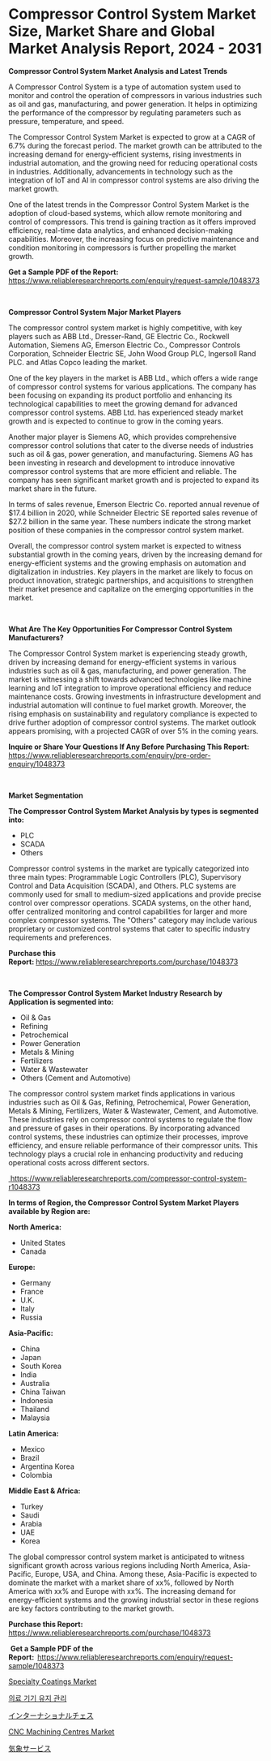 <p><h1>Compressor Control System Market Size, Market Share and Global Market Analysis Report, 2024 - 2031</h1></p><p><strong>Compressor Control System Market Analysis and Latest Trends</strong></p>
<p><p>A Compressor Control System is a type of automation system used to monitor and control the operation of compressors in various industries such as oil and gas, manufacturing, and power generation. It helps in optimizing the performance of the compressor by regulating parameters such as pressure, temperature, and speed.</p><p>The Compressor Control System Market is expected to grow at a CAGR of 6.7% during the forecast period. The market growth can be attributed to the increasing demand for energy-efficient systems, rising investments in industrial automation, and the growing need for reducing operational costs in industries. Additionally, advancements in technology such as the integration of IoT and AI in compressor control systems are also driving the market growth.</p><p>One of the latest trends in the Compressor Control System Market is the adoption of cloud-based systems, which allow remote monitoring and control of compressors. This trend is gaining traction as it offers improved efficiency, real-time data analytics, and enhanced decision-making capabilities. Moreover, the increasing focus on predictive maintenance and condition monitoring in compressors is further propelling the market growth.</p></p>
<p><strong>Get a Sample PDF of the Report:&nbsp;</strong> <a href="https://www.reliableresearchreports.com/enquiry/request-sample/1048373">https://www.reliableresearchreports.com/enquiry/request-sample/1048373</a></p>
<p>&nbsp;</p>
<p><strong>Compressor Control System Major Market Players</strong></p>
<p><p>The compressor control system market is highly competitive, with key players such as ABB Ltd., Dresser-Rand, GE Electric Co., Rockwell Automation, Siemens AG, Emerson Electric Co., Compressor Controls Corporation, Schneider Electric SE, John Wood Group PLC, Ingersoll Rand PLC. and Atlas Copco leading the market.</p><p>One of the key players in the market is ABB Ltd., which offers a wide range of compressor control systems for various applications. The company has been focusing on expanding its product portfolio and enhancing its technological capabilities to meet the growing demand for advanced compressor control systems. ABB Ltd. has experienced steady market growth and is expected to continue to grow in the coming years.</p><p>Another major player is Siemens AG, which provides comprehensive compressor control solutions that cater to the diverse needs of industries such as oil & gas, power generation, and manufacturing. Siemens AG has been investing in research and development to introduce innovative compressor control systems that are more efficient and reliable. The company has seen significant market growth and is projected to expand its market share in the future.</p><p>In terms of sales revenue, Emerson Electric Co. reported annual revenue of $17.4 billion in 2020, while Schneider Electric SE reported sales revenue of $27.2 billion in the same year. These numbers indicate the strong market position of these companies in the compressor control system market.</p><p>Overall, the compressor control system market is expected to witness substantial growth in the coming years, driven by the increasing demand for energy-efficient systems and the growing emphasis on automation and digitalization in industries. Key players in the market are likely to focus on product innovation, strategic partnerships, and acquisitions to strengthen their market presence and capitalize on the emerging opportunities in the market.</p></p>
<p>&nbsp;</p>
<p><strong>What Are The Key Opportunities For Compressor Control System Manufacturers?</strong></p>
<p><p>The Compressor Control System market is experiencing steady growth, driven by increasing demand for energy-efficient systems in various industries such as oil & gas, manufacturing, and power generation. The market is witnessing a shift towards advanced technologies like machine learning and IoT integration to improve operational efficiency and reduce maintenance costs. Growing investments in infrastructure development and industrial automation will continue to fuel market growth. Moreover, the rising emphasis on sustainability and regulatory compliance is expected to drive further adoption of compressor control systems. The market outlook appears promising, with a projected CAGR of over 5% in the coming years.</p></p>
<p><strong>Inquire or Share Your Questions If Any Before Purchasing This Report:</strong> <a href="https://www.reliableresearchreports.com/enquiry/pre-order-enquiry/1048373">https://www.reliableresearchreports.com/enquiry/pre-order-enquiry/1048373</a></p>
<p>&nbsp;</p>
<p><strong>Market Segmentation</strong></p>
<p><strong>The Compressor Control System Market Analysis by types is segmented into:</strong></p>
<p><ul><li>PLC</li><li>SCADA</li><li>Others</li></ul></p>
<p><p>Compressor control systems in the market are typically categorized into three main types: Programmable Logic Controllers (PLC), Supervisory Control and Data Acquisition (SCADA), and Others. PLC systems are commonly used for small to medium-sized applications and provide precise control over compressor operations. SCADA systems, on the other hand, offer centralized monitoring and control capabilities for larger and more complex compressor systems. The "Others" category may include various proprietary or customized control systems that cater to specific industry requirements and preferences.</p></p>
<p><strong>Purchase this Report:&nbsp;</strong><a href="https://www.reliableresearchreports.com/purchase/1048373">https://www.reliableresearchreports.com/purchase/1048373</a></p>
<p>&nbsp;</p>
<p><strong>The Compressor Control System Market Industry Research by Application is segmented into:</strong></p>
<p><ul><li>Oil & Gas</li><li>Refining</li><li>Petrochemical</li><li>Power Generation</li><li>Metals & Mining</li><li>Fertilizers</li><li>Water & Wastewater</li><li>Others (Cement and Automotive)</li></ul></p>
<p><p>The compressor control system market finds applications in various industries such as Oil & Gas, Refining, Petrochemical, Power Generation, Metals & Mining, Fertilizers, Water & Wastewater, Cement, and Automotive. These industries rely on compressor control systems to regulate the flow and pressure of gases in their operations. By incorporating advanced control systems, these industries can optimize their processes, improve efficiency, and ensure reliable performance of their compressor units. This technology plays a crucial role in enhancing productivity and reducing operational costs across different sectors.</p></p>
<p><a href="https://www.reliableresearchreports.com/compressor-control-system-r1048373">&nbsp;https://www.reliableresearchreports.com/compressor-control-system-r1048373</a></p>
<p><strong>In terms of Region, the Compressor Control System Market Players available by Region are:</strong></p>
<p>
    <p> <strong> North America: </strong>
        <ul>
            <li>United States</li>
            <li>Canada</li>
        </ul>
        </p> 
    <p> <strong> Europe: </strong>
        <ul>
            <li>Germany</li>
            <li>France</li>
            <li>U.K.</li>
            <li>Italy</li>
            <li>Russia</li>
        </ul>
        </p> 
    <p> <strong> Asia-Pacific: </strong>
        <ul>
            <li>China</li>
            <li>Japan</li>
            <li>South Korea</li>
            <li>India</li>
            <li>Australia</li>
            <li>China Taiwan</li>
            <li>Indonesia</li>
            <li>Thailand</li>
            <li>Malaysia</li>
        </ul>
        </p> 
    <p> <strong> Latin America: </strong>
        <ul>
            <li>Mexico</li>
            <li>Brazil</li>
            <li>Argentina Korea</li>
            <li>Colombia</li>
        </ul>
        </p> 
    <p> <strong> Middle East & Africa: </strong>
        <ul>
            <li>Turkey</li>
            <li>Saudi</li>
            <li>Arabia</li>
            <li>UAE</li>
            <li>Korea</li>
        </ul>
    </p>
    </p>
<p><p>The global compressor control system market is anticipated to witness significant growth across various regions including North America, Asia-Pacific, Europe, USA, and China. Among these, Asia-Pacific is expected to dominate the market with a market share of xx%, followed by North America with xx% and Europe with xx%. The increasing demand for energy-efficient systems and the growing industrial sector in these regions are key factors contributing to the market growth.</p></p>
<p><strong>Purchase this Report: </strong><a href="https://www.reliableresearchreports.com/purchase/1048373">https://www.reliableresearchreports.com/purchase/1048373</a></p>
<p>&nbsp;<strong>Get a Sample PDF of the Report:&nbsp;&nbsp;</strong><a href="https://www.reliableresearchreports.com/enquiry/request-sample/1048373">https://www.reliableresearchreports.com/enquiry/request-sample/1048373</a></p>
<p><strong></strong></p>
<p><p><a href="https://issuu.com/reportprime-2/docs/specialty-coatings-market-size-2030.pptx">Specialty Coatings Market</a></p><p><a href="https://medium.com/@briaabshire/%EC%9D%98%EB%A3%8C%EA%B8%B0%EA%B8%B0-%EC%9C%A0%EC%A7%80%EB%B3%B4%EC%88%98-%EC%8B%9C%EC%9E%A5-%EC%8B%9C%EC%9E%A5-%EC%A0%90%EC%9C%A0%EC%9C%A8-%EC%8B%9C%EC%9E%A5-%EB%8F%99%ED%96%A5-%EB%B0%8F-%EB%AF%B8%EB%9E%98-%EC%84%B1%EC%9E%A5-%ED%83%90%EC%83%89-e3968168e6ae">의료 기기 유지 관리</a></p><p><a href="https://github.com/lrlmopnhwd79300/Market-Research-Report-List-1/blob/main/146620633388.md">インターナショナルチェス</a></p><p><a href="https://github.com/GroverBarry/Market-Research-Report-List-4/blob/main/cnc-machining-centres-market.md">CNC Machining Centres Market</a></p><p><a href="https://github.com/EstelWisozk1/Market-Research-Report-List-1/blob/main/337183733389.md">気象サービス</a></p></p>